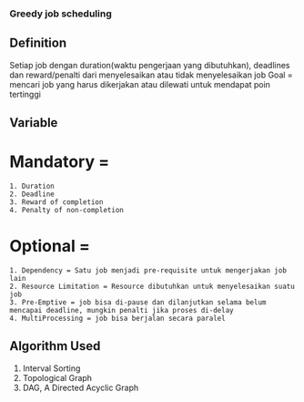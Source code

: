 
### Greedy job scheduling

## Definition
  Setiap job dengan duration(waktu pengerjaan yang dibutuhkan), deadlines dan reward/penalti dari menyelesaikan atau tidak menyelesaikan job
  Goal = mencari job yang harus dikerjakan atau dilewati untuk mendapat poin tertinggi

## Variable
  # Mandatory =
    1. Duration
    2. Deadline
    3. Reward of completion
    4. Penalty of non-completion
  # Optional =
    1. Dependency = Satu job menjadi pre-requisite untuk mengerjakan job lain
    2. Resource Limitation = Resource dibutuhkan untuk menyelesaikan suatu job
    3. Pre-Emptive = job bisa di-pause dan dilanjutkan selama belum mencapai deadline, mungkin penalti jika proses di-delay
    4. MultiProcessing = job bisa berjalan secara paralel

## Algorithm Used
  1. Interval Sorting
  2. Topological Graph
  3. DAG, A Directed Acyclic Graph
